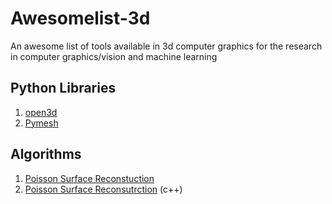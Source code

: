# Awesomelist-3d
An awesome list of tools available in 3d computer graphics for the research in computer graphics/vision and machine learning

## Python Libraries
1. [open3d](http://open3d.org/)
2. [Pymesh](https://pymesh.readthedocs.io)

## Algorithms
1. [Poisson Surface Reconstuction](https://github.com/mmolero/pypoisson)
2. [Poisson Surface Reconsutrction](http://www.cs.jhu.edu/~misha/Code/PoissonRecon/Version12.00/) (c++)
